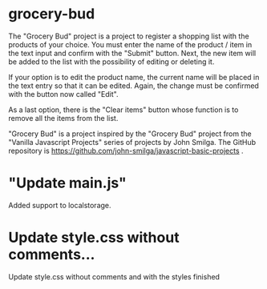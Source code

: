 # grocery-bud
The "Grocery Bud" project is a project to register a shopping list with the products of your choice.
You must enter the name of the product / item in the text input and confirm with the "Submit" button. Next, the new item will be added to the list with the possibility of editing or deleting it. 

If your option is to edit the product name, the current name will be placed in the text entry so that it can be edited. Again, the change must be confirmed with the button now called "Edit". 

As a last option, there is the "Clear items" button whose function is to remove all the items from the list. 

"Grocery Bud" is a project inspired by the "Grocery Bud" project from the "Vanilla Javascript Projects" series of projects by John Smilga. The GitHub repository is https://github.com/john-smilga/javascript-basic-projects .

# "Update main.js"
Added support to localstorage.

# Update style.css without comments...
Update style.css without comments and with the styles finished
